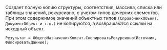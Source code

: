 Создает полную копию структуры, соответствия, массива, списка или таблицы значений, рекурсивно,
с учетом типов дочерних элементов. При этом содержимое значений объектных типов
`(СправочникОбъект, ДокументОбъект и т.п.)` не копируются, а возвращаются ссылки на исходный объект.
```bsl
Результат = ОбщегоНазначенияКлиент.СкопироватьРекурсивно(Источник, ФиксироватьДанные);
```